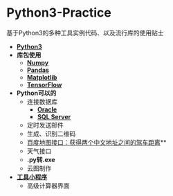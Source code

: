 # Python3-Practice
基于Python3的多种工具实例代码、以及流行库的使用贴士 

*  **[Python3](https://github.com/Anfany/Python3-Practice/tree/master/Python3)**
*  **库包使用**
    + **[Numpy](https://github.com/Anfany/Python3-Practice/tree/master/Numpy)**
    + **[Pandas](https://github.com/Anfany/Python3-Practice/tree/master/Pandas)**
    + **[Matplotlib](https://github.com/Anfany/Python3-Practice/tree/master/Matplotlib)**
    + **[TensorFlow](https://github.com/Anfany/Python3-Practice/tree/master/TensorFlow)**
*  **Python可以的**
    + 连接数据库
       + **[Oracle](https://github.com/Anfany/Python3-Practice/blob/master/Oracle.py)**
       + **[SQL Server](https://github.com/Anfany/Python3-Practice/blob/master/Sqlserver.py)**
    + 定时发送邮件
    + 生成、识别二维码
    + [百度地图接口：获得两个中文地址之间的驾车距离](https://github.com/Anfany/Python3-Practice/blob/master/Map.py)**
    + 天气接口
    + **.py转.exe**
    + 云图制作
*  **[工具小程序](https://github.com/Anfany/Python3-Practice/tree/master/Practice%20Tool)** 
    + 高级计算器界面
    
    
   

    

